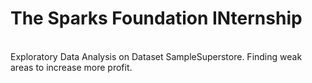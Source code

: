# The Sparks Foundation INternship
<br> Exploratory Data Analysis on Dataset SampleSuperstore.
Finding weak areas to increase more profit.
